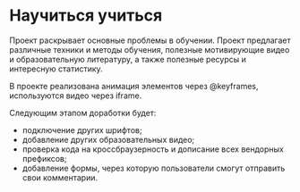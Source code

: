 # Научиться учиться  
Проект раскрывает основные проблемы в обучении. Проект предлагает различные техники и методы обучения, полезные мотивирующие видео и образовательную литературу, а также полезные ресурсы и интересную статистику.  

В проекте реализована анимация элементов через @keyframes, используются видео через iframe.  

Следующим этапом доработки будет:       
* подключение других шрифтов;
* добавление других образовательных видео;
* проверка кода на кроссбраузерность и дописание всех вендорных префиксов;
* добавление формы, через которую пользователи смогут отправить свои комментарии.
